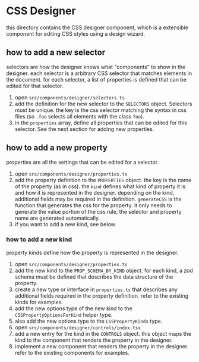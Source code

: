 # CSS Designer

this directory contains the CSS designer component, which is a extensible component for editing CSS styles using a design wizard.

## how to add a new selector

selectors are how the designer knows what "components" to show in the designer.
each selector is a arbitrary CSS selector that matches elements in the document.
for each selector, a list of properties is defined that can be edited for that selector.

1. open `src/components/designer/selectors.ts`
2. add the definition for the new selector to the `SELECTORS` object. Selectors must be unique. the key is the css selector matching the syntax in css files (so `.foo` selects all elements with the class `foo`).
3. in the `properties` array, define all properties that can be edited for this selector. See the next section for adding new properties.

## how to add a new property

properties are all the settings that can be edited for a selector.

1. open `src/components/designer/properties.ts`
2. add the property definition to the `PROPERTIES` object. the key is the name of the property (as in css). the `kind` defines what kind of property it is and how it is represented in the designer. depending on the kind, additional fields may be required in the definition. `generateCSS` is the function that generates the css for the property. it only needs to generate the value portion of the css rule, the selector and property name are generated automatically.
3. if you want to add a new kind, see below.

### how to add a new kind

property kinds define how the property is represented in the designer.

1. open `src/components/designer/properties.ts`
2. add the new kind to the `PROP_SCHEMA_BY_KIND` object. for each kind, a zod schema must be defined that describes the data structure of the property.
3. create a new type or interface in `properties.ts` that describes any additional fields required in the property definition. refer to the existing kinds for examples.
4. add the new options type of the new kind to the `CSSPropertyOptionsForKind` helper type.
5. also add the new options type to the `CSSPropertyKinds` type.
6. open `src/components/designer/controls/index.tsx`
7. add a new entry for the kind in the `CONTROLS` object. this object maps the kind to the component that renders the property in the designer.
8. implement a new component that renders the property in the designer. refer to the existing components for examples.
